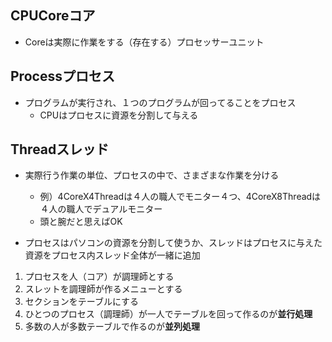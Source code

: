 ## CPUCoreコア
* Coreは実際に作業をする（存在する）プロセッサーユニット

## Processプロセス
* プログラムが実行され、１つのプログラムが回ってることをプロセス
  * CPUはプロセスに資源を分割して与える

## Threadスレッド 
* 実際行う作業の単位、プロセスの中で、さまざまな作業を分ける
  * 例）4CoreX4Threadは４人の職人でモニター４つ、4CoreX8Threadは４人の職人でデュアルモニター
  * 頭と腕だと思えばOK
  

* プロセスはパソコンの資源を分割して使うか、スレッドはプロセスに与えた資源をプロセス内スレッド全体が一緒に追加

1. プロセスを人（コア）が調理師とする
1. スレットを調理師が作るメニューとする
1. セクションをテーブルにする
1. ひとつのプロセス（調理師）が一人でテーブルを回って作るのが<b>並行処理</b>
1. 多数の人が多数テーブルで作るのが<b>並列処理</b>


